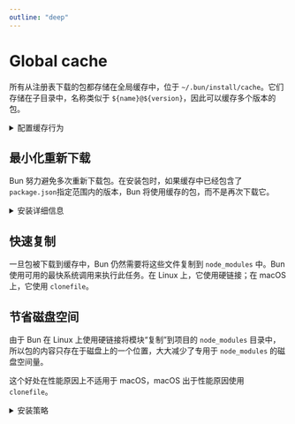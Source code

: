 ```yaml
---
outline: "deep"
---
```


# Global cache

所有从注册表下载的包都存储在全局缓存中，位于 `~/.bun/install/cache`。它们存储在子目录中，名称类似于 `${name}@${version}`，因此可以缓存多个版本的包。

<details>
<summary>配置缓存行为</summary>

```toml
[install.cache]
# 用于缓存的目录
dir = "~/.bun/install/cache"

# 当为true时，不从全局缓存中加载。
# Bun 仍可能写入 node_modules/.cache
disable = false

# 当为true时，总是从注册表中解析最新版本
disableManifest = false
```

</details>

## 最小化重新下载

Bun 努力避免多次重新下载包。在安装包时，如果缓存中已经包含了`package.json`指定范围内的版本，Bun 将使用缓存的包，而不是再次下载它。

<details>
<summary>安装详细信息</summary>
如果 semver 版本具有预发行后缀 (`1.0.0-beta.0`) 或构建后缀 (`1.0.0+20220101`)，它会被替换为该值的哈希值，以减少与长文件路径相关的错误的机会。

当存在 `node_modules` 文件夹时，在安装之前，Bun 会检查 `node_modules` 是否包含所有预期包及其适当版本。如果是这样，`bun install` 完成。Bun 使用自定义 JSON 解析器，一旦找到`"name"`和`"version"`，它就停止解析。

如果缺少一个包或其版本与 `package.json` 不兼容，Bun 会检查缓存中是否有一个兼容的模块。如果找到，它将安装到 `node_modules` 中。否则，将从注册表下载该包，然后进行安装。

</details>

## 快速复制

一旦包被下载到缓存中，Bun 仍然需要将这些文件复制到 `node_modules` 中。Bun 使用可用的最快系统调用来执行此任务。在 Linux 上，它使用硬链接；在 macOS 上，它使用 `clonefile`。

## 节省磁盘空间

由于 Bun 在 Linux 上使用硬链接将模块“复制”到项目的 `node_modules` 目录中，所以包的内容只存在于磁盘上的一个位置，大大减少了专用于 `node_modules` 的磁盘空间量。

这个好处在性能原因上不适用于 macOS，macOS 出于性能原因使用 `clonefile`。

<details>
<summary>安装策略</summary>
此行为可以通过 `--backend` 标志进行配置，该标志由 Bun 的所有包管理命令所尊重。

- **`hardlink`**：Linux 上的默认值。
- **`clonefile`**：macOS 上的默认值。
- **`clonefile_each_dir`**：与 `clonefile` 类似，但是它会为每个目录单独克隆每个文件。它仅在 macOS 上可用，性能比 `clonefile` 慢。
- **`copyfile`**：当上述任何一个失败时使用的后备选项。在 macOS 上，它使用 `fcopyfile()`；在 Linux 上，它使用 `copy_file_range()`。
- **`symlink`**：目前只用于 `file:`（以及最终 `link:`）依赖项。为防止无限循环，它跳过了 `node_modules` 文件夹的符号链接。

如果使用 `--backend=symlink` 进行安装，Node.js 在依赖项的 node_modules 中不会解析 node_modules，除非每个依赖项都有自己的 `node_modules` 文件夹，或者您向 `node` 传递 `--preserve-symlinks`。请参阅 [Node.js 对 `--preserve-symlinks` 的文档](https://nodejs.org

/api/cli.html#--preserve-symlinks)。

```bash
$ bun install --backend symlink
$ node --preserve-symlinks ./foo.js
```

Bun 的运行时目前尚未公开类似于 `--preserve-symlinks` 的等效功能。

</details>

